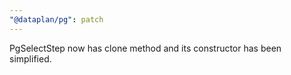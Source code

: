 ```yaml
---
"@dataplan/pg": patch
---
```


PgSelectStep now has clone method and its constructor has been simplified.
